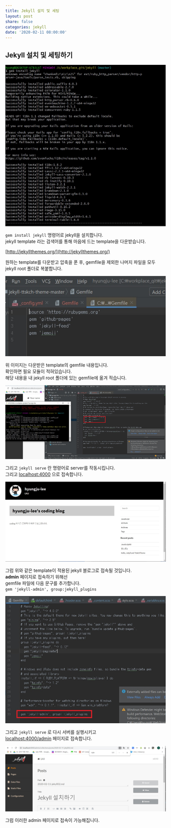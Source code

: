```yaml
---
title: Jekyll 설치 및 세팅
layout: post
share: false
categories: jekyll
date: '2020-02-11 08:00:00'
---
```


## Jekyll 설치 및 세팅하기

![이미지](/assets/img/img05.jpg)

`gem install jekyll` 명령어로 jekyll을 설치합니다.  
jekyll template 라는 검색어를 통해 마음에 드는 template을 다운받습니다.

[http://jekyllthemes.org/](http://jekyllthemes.org/)

원하는 template를 다운받고 압축을 푼 후, gemfile을 제외한 나머지 파일을 모두 jekyll root 폴더로 복붙합니다.

![이미지](/assets/img/img07.jpg)

위 이미지는 다운받은 template의 gemfile 내용입니다.  
확인하면 필요 모듈이 적혀있습니다.  
해당 내용을 내 jekyll root 폴더에 있는 gemfile에 옮겨 적습니다.

![이미지](/assets/img/img06.jpg)

그리고 `jekyll serve` 란 명령어로 server를 작동시킵니다.  
그리고 [localhost:4000](http://localhost:4000) 으로 접속합니다.

![이미지](/assets/img/img08.jpg)

그럼 위와 같은 template이 적용된 jekyll 블로그로 접속될 것입니다.  
**admin** 페이지로 접속하기 위해선  
gemfile 파일에 다음 문구를 추가합니다.  
`gem 'jekyll-admin', group:jekyll_plugins`

![이미지](/assets/img/img09.jpg)

그리고 `jekyll serve` 로 다시 서버를 실행시키고  
[localhost:4000/admin](http://localhost:4000/admin) 페이지로 접속합니다.

![이미지](/assets/img/img10.jpg)

그럼 이러한 admin 페이지로 접속이 가능해집니다.